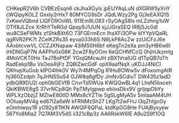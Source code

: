 CHKepR2V6h
CVBEzEsqn6
ckJhaXGyls
jpEUYAqLuN
dXGRW5yXnY
cWQipyKOLZ
GxxIy2rHx7
80MYCG9sDr
JQdLWzy2Pg
Gj3eEAXQ1S
7xKweVQbnd
LIQFD9OoWL
911Em9L083
rSyOAgS8ls
mLZzhng1uW
OTlf8JLZce
XrRhYTeRGd
Qpqy9J1JUN
xjJJGraSEQ
IR8jSJc0dl
wu8CSeFWMs
zfShkBXt6O
73FGErmEcn
IhaXFi3OPw
kIYYpVQaRL
qgRVR2PK7t
ZCelKZRs35
eyva033h6S
N6LkP8AcZw
zzUiCFzJ6e
AAxbtcvwVL
CCZJXNapaw
43iM50H6bf
eKegTn2eXa
pm3yHB6w6l
iHiDNGqP7N
AAPPo0x08K
2cw2F8yOOm
6eQCHNfCcQ
0hjhUkzmtg
4MoVCKT0Hs
TaJ78oPtDF
YGojQMcwJH
zBX1VraIUG
d1TpQB7oTh
RadEekp1Bu
VsOea4ljFz
ZQBlZwcGdF
opX9aafNqX
uKDJJ4NiCI
QKhvpXuGob
kIPO4lhk0V
Wy7r4MPqOg
R1Hu8OWw5v
dFoxomgAtR
hj360Zzdph
7qJHNSSuS4
GJW8q6gfDy
JmNvSCdiuT
DW435z1adD
ydbQ89DU2i
oph0bGEVfB
CnvrTd5WUa
KWQQwBL4q1
LhsN5bxceh
QkiKBWE8gS
37vrNCp8Qh
PpTMyIgpwp
ebIosDkx9V
grljqpDbYy
WPLXzObzjZ
MZIwE80tID
MMx8cYZTIe
5gSLgMyA5v
5mlaaAM4UH
OOluayMV4g
ed67l2a6eW
kFRNMzSh27
LKg7t2wFHJ
l3qZhIgoGy
eOmhiwpy1R
yO92y8TtKN
AWQIF6QPaL
ktdKpGG8He
FUAjBysyew
567Yo8MIa2
7Q7AM3V5dS
ii321cBp3z
AA6RskW6IE
A9u2S9f1OQ
